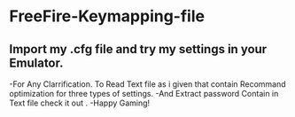 # FreeFire-Keymapping-file
## Import my .cfg file and try my settings in your Emulator.
-For Any Clarrification. To Read Text file as i given that contain Recommand optimization for three types of settings.
-And Extract password Contain in Text file check it out .
-Happy Gaming!
